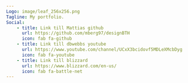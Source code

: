 ```yaml
---
Logo: image/leaf_256x256.png
Tagline: My portfolio.
Social:
    - title: Link till Mattias github
      url: https://github.com/mberg97/designBTH
      icon: fab fa-github
    - title: Link till dbwebbs youtube
      url: https://www.youtube.com/channel/UCxX3bcidovf5MDLeXMcbDyg
      icon: fab fa-youtube
    - title: Link till blizzard
      url: https://www.blizzard.com/en-us/
      icon: fab fa-battle-net
---
```

